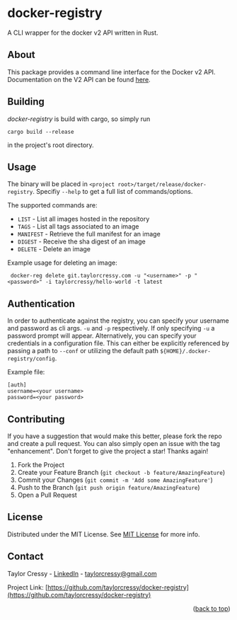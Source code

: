 
docker-registry
===
A CLI wrapper for the docker v2 API written in Rust. 

  

## About
This package provides a command line interface for the Docker v2 API. Documentation on the V2 API can be found [here](https://docs.docker.com/registry/spec/api/).

## Building

<i>docker-registry</i> is build with cargo, so simply run 
```
cargo build --release
```

in the project's root directory. 



<!-- USAGE EXAMPLES -->
## Usage

The binary will be placed in `<project root>/target/release/docker-registry`. Specifiy `--help` to get a full
list of commands/options.

The supported commands are:
- `LIST` - List all images hosted in the repository
- `TAGS` - List all tags associated to an image
- `MANIFEST` - Retrieve the full manifest for an image
- `DIGEST` - Receive the sha digest of an image
- `DELETE` - Delete an image

Example usage for deleting an image:
```
 docker-reg delete git.taylorcressy.com -u "<username>" -p "<password>" -i taylorcressy/hello-world -t latest
```

## Authentication

In order to authenticate against the registry, you can specify your username and password as cli args. `-u` and `-p` respectively. If only specifying `-u` a password prompt will
appear. Alternatively, you can specify your credentials in a configuration file. This can either be explicitly referenced by passing a path to `--conf` or utilizing the default path
`${HOME}/.docker-registry/config`.

Example file:
```
[auth]
username=<your username>
password=<your password>
```


<!-- CONTRIBUTING -->
## Contributing

If you have a suggestion that would make this better, please fork the repo and create a pull request. You can also simply open an issue with the tag "enhancement".
Don't forget to give the project a star! Thanks again!

1. Fork the Project
2. Create your Feature Branch (`git checkout -b feature/AmazingFeature`)
3. Commit your Changes (`git commit -m 'Add some AmazingFeature'`)
4. Push to the Branch (`git push origin feature/AmazingFeature`)
5. Open a Pull Request

<!-- LICENSE -->
## License

Distributed under the MIT License. See [MIT License](https://github.com/othneildrew/taylorcressy/blob/master/LICENSE.txt) for more info.

## Contact

Taylor Cressy - [LinkedIn](https://www.linkedin.com/in/taylorcressy) - taylorcressy@gmail.com

Project Link: [https://github.com/taylorcressy/docker-registry](https://github.com/taylorcressy/docker-registry)

<p align="right">(<a href="#readme-top">back to top</a>)</p>



